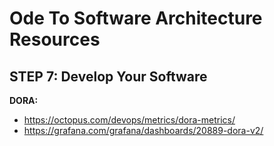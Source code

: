 # Ode To Software Architecture Resources

## STEP 7: Develop Your Software

**DORA:**
- https://octopus.com/devops/metrics/dora-metrics/
- https://grafana.com/grafana/dashboards/20889-dora-v2/
